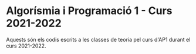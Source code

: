 # Algorísmia i Programació 1 - Curs 2021-2022

Aquests són els codis escrits a les classes de teoria pel curs d'AP1 durant el curs 2021-2022.
